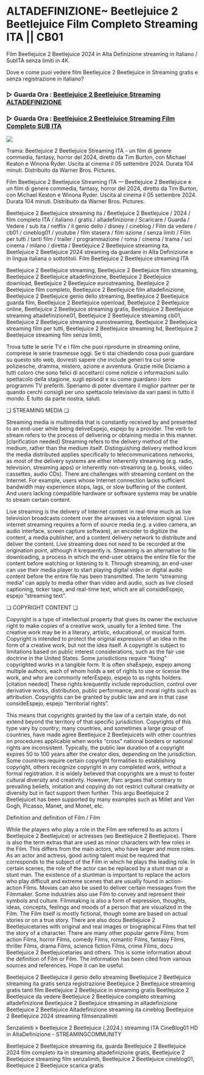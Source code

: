 # ALTADEFINIZIONE~ Beetlejuice 2 Beetlejuice Film Completo Streaming ITA || CB01

Film Beetlejuice 2 Beetlejuice 2024 in Alta Definizione streaming in Italiano / SubITA senza limiti in 4K.

Dove e come puoi vedere film Beetlejuice 2 Beetlejuice in Streaming gratis e senza registrazione in italiano?

### ▷ Guarda Ora : [Beetlejuice 2 Beetlejuice Streaming ALTADEFINIZIONE](https://t.co/A1AdoTQLKF)

### ▷ Guarda Ora : [Beetlejuice 2 Beetlejuice Streaming Film Completo SUB ITA](https://t.co/A1AdoTQLKF)

<p dir="auto"><a href="https://t.co/A1AdoTQLKF" title="BLURAY" rel="nofollow"><img src="https://i.imgur.com/jhNGoEt.gif" style="max-width: 100%;"></a></p>

Trama: Beetlejuice 2 Beetlejuice Streaming ITA - un film di genere commedia, fantasy, horror del 2024, diretto da Tim Burton, con Michael Keaton e Winona Ryder. Uscita al cinema il 05 settembre 2024. Durata 104 minuti. Distribuito da Warner Bros. Pictures.

Film Beetlejuice 2 Beetlejuice Streaming ITA — Beetlejuice 2 Beetlejuice è un film di genere commedia, fantasy, horror del 2024, diretto da Tim Burton, con Michael Keaton e Winona Ryder. Uscita al cinema il 05 settembre 2024. Durata 104 minuti. Distribuito da Warner Bros. Pictures.

Beetlejuice 2 Beetlejuice streaming ita / Beetlejuice 2 Beetlejuice / 2024 / film completo ITA / italiano / gratis / altadefinizione / Scaricare / Guarda / Vedere / sub ita / netflix / il genio dello / disney / cineblog / Film da vedere / cb01 / cineblog01 / youtube / film stasera / film azione / senza limiti / Film per tutti / tanti film / trailer / programmazione / roma / cinema / trama / uci cinema / milano / diretta / Beetlejuice 2 Beetlejuice streaming ita, Beetlejuice 2 Beetlejuice 2024 streaming da guardare in Alta Definizione e in lingua italiana o sottotitoli. Film Beetlejuice 2 Beetlejuice streaming ITA

Beetlejuice 2 Beetlejuice streaming, Beetlejuice 2 Beetlejuice film streaming, Beetlejuice 2 Beetlejuice altadefinizione, Beetlejuice 2 Beetlejuice download, Beetlejuice 2 Beetlejuice eurostreaming, Beetlejuice 2 Beetlejuice film completo, Beetlejuice 2 Beetlejuice film altadefinizione, Beetlejuice 2 Beetlejuice genio dello streaming, Beetlejuice 2 Beetlejuice guarda film, Beetlejuice 2 Beetlejuice openload, Beetlejuice 2 Beetlejuice online, Beetlejuice 2 Beetlejuice streaming gratis, Beetlejuice 2 Beetlejuice streaming altadefinizione01, Beetlejuice 2 Beetlejuice streaming cb01, Beetlejuice 2 Beetlejuice streaming eurostreaming, Beetlejuice 2 Beetlejuice streaming film per tutti, Beetlejuice 2 Beetlejuice streaming hd, Beetlejuice 2 Beetlejuice streaming film senza limiti,

Trova tutte le serie TV e i film che puoi riprodurre in streaming online, comprese le serie trasmesse oggi. Se ti stai chiedendo cosa puoi guardare su questo sito web, dovresti sapere che include generi tra cui serie poliziesche, dramma, mistero, azione e avventura. Grazie mille Diciamo a tutti coloro che sono felici di accettarci come notizie o informazioni sullo spettacolo della stagione, sugli episodi e su come guardano i loro programmi TV preferiti. Speriamo di poter diventare il miglior partner per te quando cerchi consigli per uno spettacolo televisivo da vari paesi in tutto il mondo. È tutto da parte nostra, saluti.

❏ STREAMING MEDIA ❏

Streaming media is multimedia that is constantly received by and presented to an end-user while being deliveEspejo, espejo by a provider. The verb to stream refers to the process of delivering or obtaining media in this manner.[clarification needed] Streaming refers to the delivery method of the medium, rather than the medium itself. Distinguishing delivery method krom the media distributed applies specifically to telecommunications networks, as most of the delivery systems are either inherently streaming (e.g. radio, television, streaming apps) or inherently non-streaming (e.g. books, video cassettes, audio CDs). There are challenges with streaming content on the Internet. For example, users whose Internet connection lacks sufficient bandwidth may experience stops, lags, or slow buffering of the content. And users lacking compatible hardware or software systems may be unable to stream certain content.

Live streaming is the delivery of Internet content in real-time much as live television broadcasts content over the airwaves via a television signal. Live internet streaming requires a form of source media (e.g. a video camera, an audio interface, screen capture software), an encoder to digitize the content, a media publisher, and a content delivery network to distribute and deliver the content. Live streaming does not need to be recorded at the origination point, although it krequently is. Streaming is an alternative to file downloading, a process in which the end-user obtains the entire file for the content before watching or listening to it. Through streaming, an end-user can use their media player to start playing digital video or digital audio content before the entire file has been transmitted. The term “streaming media” can apply to media other than video and audio, such as live closed captioning, ticker tape, and real-time text, which are all consideEspejo, espejo “streaming text”.

❏ COPYRIGHT CONTENT ❏

Copyright is a type of intellectual property that gives its owner the exclusive right to make copies of a creative work, usually for a limited time. The creative work may be in a literary, artistic, educational, or musical form. Copyright is intended to protect the original expression of an idea in the form of a creative work, but not the idea itself. A copyright is subject to limitations based on public interest considerations, such as the fair use doctrine in the United States. Some jurisdictions require “fixing” copyrighted works in a tangible form. It is often shaEspejo, espejo among multiple authors, each of whom holds a set of rights to use or license the work, and who are commonly referEspejo, espejo to as rights holders.[citation needed] These rights krequently include reproduction, control over derivative works, distribution, public performance, and moral rights such as attribution. Copyrights can be granted by public law and are in that case consideEspejo, espejo “territorial rights”.

This means that copyrights granted by the law of a certain state, do not extend beyond the territory of that specific jurisdiction. Copyrights of this type vary by country; many countries, and sometimes a large group of countries, have made agree Beetlejuice 2 Beetlejuicets with other countries on procedures applicable when works “cross” national borders or national rights are inconsistent. Typically, the public law duration of a copyright expires 50 to 100 years after the creator dies, depending on the jurisdiction. Some countries require certain copyright formalities to establishing copyright, others recognize copyright in any completed work, without a formal registration. It is widely believed that copyrights are a must to foster cultural diversity and creativity. However, Parc argues that contrary to prevailing beliefs, imitation and copying do not restrict cultural creativity or diversity but in fact support them further. This argu Beetlejuice 2 Beetlejuicet has been supported by many examples such as Millet and Van Gogh, Picasso, Manet, and Monet, etc.

Definition and definition of Film / Film

While the players who play a role in the Film are referred to as actors ( Beetlejuice 2 Beetlejuice) or actresses (wo Beetlejuice 2 Beetlejuice). There is also the term extras that are used as minor characters with few roles in the Film. This differs from the main actors, who have larger and more roles. As an actor and actress, good acting talent must be required that corresponds to the subject of the Film in which he plays the leading role. In certain scenes, the role of the actor can be replaced by a stunt man or a stunt man. The existence of a stuntman is important to replace the actors who play difficult and extreme scenes that are usually found in action-action Films. Movies can also be used to deliver certain messages from the Filmmaker. Some industries also use Film to convey and represent their symbols and culture. Filmmaking is also a form of expression, thoughts, ideas, concepts, feelings and moods of a person that are visualized in the Film. The Film itself is mostly fictional, though some are based on actual stories or on a true story. There are also docu Beetlejuice 2 Beetlejuicetaries with original and real images or biographical Films that tell the story of a character. There are many other popular genre Films, from action Films, horror Films, comedy Films, romantic Films, fantasy Films, thriller Films, drama Films, science fiction Films, crime Films, docu Beetlejuice 2 Beetlejuicetaries and others. This is some information about the definition of Film or Film. The information has been cited from various sources and references. Hope it can be useful.

Beetlejuice 2 Beetlejuice il genio dello streaming
Beetlejuice 2 Beetlejuice streaming ita gratis senza registrazione
Beetlejuice 2 Beetlejuice streaming gratis tanti film
Beetlejuice 2 Beetlejuice in streaming gratis
Beetlejuice 2 Beetlejuice da vedere
Beetlejuice 2 Beetlejuice completo streaming altadefinizione
Beetlejuice 2 Beetlejuice streaming in altadefinizione
Beetlejuice 2 Beetlejuice Altadefinizione streaming ita cineblog
Beetlejuice 2 Beetlejuice 2024 streaming filmsenzalimiti

Senzalimiti » Beetlejuice 2 Beetlejuice (.2024.) streaming ITA CineBlog01 HD in AltaDefinizione - STREAMINGCOMMUNITY

Beetlejuice 2 Beetlejuice streaming ita, guarda Beetlejuice 2 Beetlejuice 2024 film completo ita in streaming altadefinizione gratis, Beetlejuice 2 Beetlejuice streaming film senzalimiti, Beetlejuice 2 Beetlejuice cineblog01, Beetlejuice 2 Beetlejuice scarica gratis
